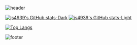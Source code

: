 
![header](https://capsule-render.vercel.app/api?type=wave&color=auto&height=400&section=header&text=Jisu%20Kim&fontSize=90)

[![js4939's GitHub stats-Dark](https://github-readme-stats.vercel.app/api?username=js4939&show_icons=true&theme=dark#gh-dark-mode-only)](https://github.com/js4939/github-readme-stats#gh-dark-mode-only)
[![js4939's GitHub stats-Light](https://github-readme-stats.vercel.app/api?username=js4939&show_icons=true&theme=default#gh-light-mode-only)](https://github.com/js4939/github-readme-stats#gh-light-mode-only)

[![Top Langs](https://github-readme-stats.vercel.app/api/top-langs/?username=delay-100&layout=compact)](https://github.com/js4939/github-readme-stats)

![footer](https://capsule-render.vercel.app/api?section=footer&height=300)
